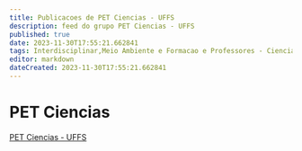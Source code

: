 ```yaml
---
title: Publicacoes de PET Ciencias - UFFS
description: feed do grupo PET Ciencias - UFFS
published: true
date: 2023-11-30T17:55:21.662841
tags: Interdisciplinar,Meio Ambiente e Formacao e Professores - Ciencias
editor: markdown
dateCreated: 2023-11-30T17:55:21.662841
---
```


# PET Ciencias
[PET Ciencias - UFFS](/grupo/194PETCienciasUFFS.md)